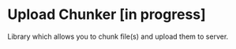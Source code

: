 ﻿
# Upload Chunker [in progress]

Library which allows you to chunk file(s) and upload them to server.